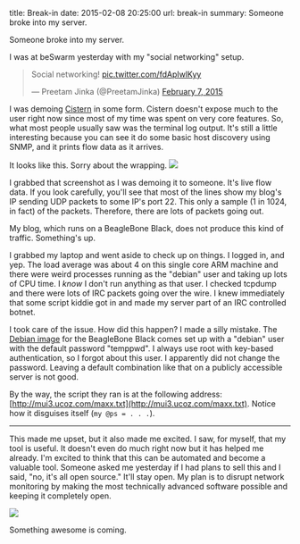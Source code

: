 title: Break-in
date: 2015-02-08 20:25:00
url: break-in
summary: Someone broke into my server.

Someone broke into my server.

I was at beSwarm yesterday with my "social networking" setup.
<blockquote class="twitter-tweet" lang="en"><p>Social networking! <a href="http://t.co/fdApIwlKyy">pic.twitter.com/fdApIwlKyy</a></p>&mdash; Preetam Jinka (@PreetamJinka) <a href="https://twitter.com/PreetamJinka/status/564090574009929728">February 7, 2015</a></blockquote>
<script async src="//platform.twitter.com/widgets.js" charset="utf-8"></script>

I was demoing [Cistern](http://preetamjinka.github.io/cistern/) in some form. Cistern doesn't expose much to the user right now since most of my time was spent on very core features. So, what most people usually saw was the terminal log output. It's still a little interesting because you can see it do some basic host discovery using SNMP, and it prints flow data as it arrives.

It looks like this. Sorry about the wrapping.
![](http://static.misfra.me/images/posts/break-in/cistern-log.png)

I grabbed that screenshot as I was demoing it to someone. It's live flow data. If you look carefully, you'll see that most of the lines show my blog's IP sending UDP packets to some IP's port 22. This only a sample (1 in 1024, in fact) of the packets. Therefore, there are lots of packets going out.

My blog, which runs on a BeagleBone Black, does not produce this kind of traffic. Something's up.

I grabbed my laptop and went aside to check up on things. I logged in, and yep. The load average was about 4 on this single core ARM machine and there were weird processes running as the "debian" user and taking up lots of CPU time. I *know* I don't run anything as that user. I checked tcpdump and there were lots of IRC packets going over the wire. I knew immediately that some script kiddie got in and made my server part of an IRC controlled botnet.

I took care of the issue. How did this happen? I made a silly mistake. The [Debian image](http://elinux.org/BeagleBoardDebian) for the BeagleBone Black comes set up with a "debian" user with the default password "temppwd". I always use root with key-based authentication, so I forgot about this user. I apparently did not change the password. Leaving a default combination like that on a publicly accessible server is not good.

By the way, the script they ran is at the following address: [http://mui3.ucoz.com/maxx.txt](http://mui3.ucoz.com/maxx.txt). Notice how it disguises itself (`my @ps = . . .`).

----

This made me upset, but it also made me excited. I saw, for myself, that my tool is useful. It doesn't even do much right now but it has helped me already. I'm excited to think that this can be automated and become a valuable tool. Someone asked me yesterday if I had plans to sell this and I said, "no, it's all open source." It'll stay open. My plan is to disrupt network monitoring by making the most technically advanced software possible and keeping it completely open.

![](http://static.misfra.me/images/posts/break-in/plots.png)

Something awesome is coming.
